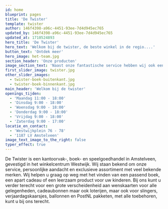 ```yaml
---
id: home
blueprint: pages
title: 'De Twister'
template: twister
author: 146f4398-a96c-4451-93ee-7d4d945ec765
updated_by: 146f4398-a96c-4451-93ee-7d4d945ec765
updated_at: 1710524893
hero_title: 'De Twister'
hero_text: 'Welkom bij de twister, de beste winkel in de regio....'
button_text: 'Ontdek meer'
hero_image: het-team.jpg
section_header: 'Onze producten'
image_section_text: 'Naast onze fantastische service hebben wij ook een groot assortiment aan producten. Met merken zoals HABA, TOPModel, Lego en Schleich weten wij zeker dat er iets voor u tussen zit!'
first_slider_image: twister.jpg
other_slider_images:
  - twister-boek-buitenkant.jpg
  - twister-boek-binnenkant.jpg
main_header: 'Welkom bij de twister'
openings_tijden:
  - 'Maandag 11:00 - 18:00'
  - 'Dinsdag 9:00 - 18:00'
  - 'Woensdag 9:00 - 18:00'
  - 'Donderdag 9:00 - 18:00'
  - 'Vrijdag 9:00 - 18:00'
  - 'Zaterdag 9:00 - 17:00'
locatie_en_contact:
  - 'Westwijkplein 76 - 78'
  - '1187 LV Amstelveen'
image_text_image_to_the_right: false
typer_effect: true
---
```

De Twister is een kantoorvak-, boek- en speelgoedhandel in Amstelveen, gevestigd in het winkelcentrum Westwijk. Wij staan bekend om onze service, persoonlijke aandacht en exclusieve assortiment met veel bekende merken. Wij helpen u graag op weg met het vinden van een passend boek, een apart cadeau of een leerzaam product voor uw kinderen. Bij ons kunt u verder terecht voor een grote verscheidenheid aan wenskaarten voor alle gelegenheden, cadeaubonnen maar ook loterijen, maar ook voor slingers, verjaardagskaarsjes, ballonnen en PostNL pakketen, met alle toebehoren, kunt u bij ons terecht.